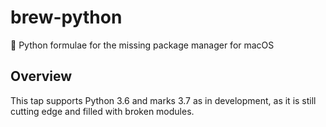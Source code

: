 # brew-python
🍻 Python formulae for the missing package manager for macOS

## Overview
This tap supports Python 3.6 and marks 3.7 as in development, as it is still cutting edge and filled with broken modules. 